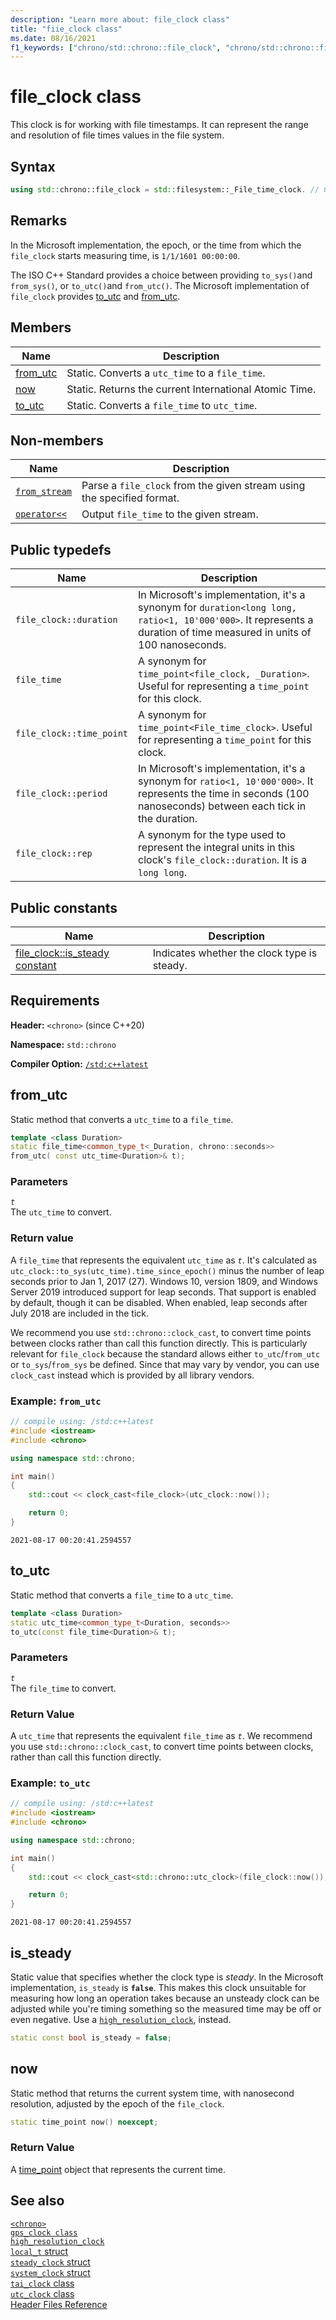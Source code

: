 ```yaml
---
description: "Learn more about: file_clock class"
title: "fiie_clock class"
ms.date: 08/16/2021
f1_keywords: ["chrono/std::chrono::file_clock", "chrono/std::chrono::file_clock::now", "chrono/std::chrono::file_clock::to_utc", "chrono/std::chrono::file_clock::from_utc", "chrono/std::chrono::file_clock::is_steady Constant"]
---
```


# file_clock class

This clock is for working with file timestamps. It can represent the range and resolution of file times values in the file system.

## Syntax

```cpp
using std::chrono::file_clock = std::filesystem::_File_time_clock. // C++20
```

## Remarks

In the Microsoft implementation, the epoch, or the time from which the `file_clock` starts measuring time,  is `1/1/1601 00:00:00`.

The ISO C++ Standard provides a choice between providing `to_sys()`and `from_sys()`, or `to_utc()`and `from_utc()`. The Microsoft implementation of `file_clock` provides [to_utc](#to_utc) and [from_utc](#from_utc).

## Members

|Name|Description|
|----------|-----------------|
|[from_utc](#from_utc)| Static. Converts a `utc_time` to a `file_time`.|
|[now](#now)| Static. Returns the current International Atomic Time. |
|[to_utc](#to_utc)| Static. Converts a `file_time` to `utc_time`.|

## Non-members

| Name | Description |
|--|--|
| [`from_stream`](chrono-functions.md#std-chrono-from-stream) | Parse a `file_clock` from the given stream using the specified format. |
| [`operator<<`](chrono-operators.md#op_left_shift) | Output  `file_time` to the given stream. |

## Public typedefs

|Name|Description|
|----------|-----------------|
|`file_clock::duration`|In Microsoft's implementation, it's a synonym for `duration<long long, ratio<1, 10'000'000>`. It represents a duration of time measured in units of 100 nanoseconds.|
|`file_time`|A synonym for `time_point<file_clock, _Duration>`. Useful for representing a `time_point` for this clock.|
|`file_clock::time_point`| A synonym for `time_point<File_time_clock>`. Useful for representing a `time_point` for this clock.|
|`file_clock::period`|In Microsoft's implementation, it's a synonym for `ratio<1, 10'000'000>`. It represents the time in seconds (100 nanoseconds) between each tick in the duration.|
|`file_clock::rep`|A synonym for the type used to represent the integral units in this clock's `file_clock::duration`. It is a `long long`.|

## Public constants

|Name|Description|
|----------|-----------------|
|[file_clock::is_steady constant](#is_steady_constant)|Indicates whether the clock type is steady. |

## Requirements

**Header:** `<chrono>` (since C++20)

**Namespace:** `std::chrono`

**Compiler Option:** [`/std:c++latest`](../build/reference/std-specify-language-standard-version.md)

## <a name="from_utc"></a> from_utc

Static method that converts a `utc_time` to a `file_time`.

```cpp
template <class Duration>
static file_time<common_type_t<_Duration, chrono::seconds>>
from_utc( const utc_time<Duration>& t);
```

### Parameters

*`t`*\
The `utc_time` to convert.

### Return value

A `file_time` that represents the equivalent `utc_time` as *`t`*. It's calculated as `utc_clock::to_sys(utc_time).time_since_epoch()` minus the number of leap seconds prior to Jan 1, 2017 (27). Windows 10, version 1809, and Windows Server 2019 introduced support for leap seconds. That support is enabled by default, though it can be disabled. When enabled, leap seconds after July 2018 are included in the tick.

We recommend you use `std::chrono::clock_cast`, to convert time points between clocks rather than call this function directly. This is particularly relevant for `file_clock` because the standard allows either `to_utc`/`from_utc` or `to_sys`/`from_sys` be defined. Since that may vary by vendor, you can use `clock_cast` instead which is provided by all library vendors.

### Example: `from_utc`

```cpp
// compile using: /std:c++latest
#include <iostream>
#include <chrono>

using namespace std::chrono;

int main()
{
    std::cout << clock_cast<file_clock>(utc_clock::now());

    return 0;
}
```

```output
2021-08-17 00:20:41.2594557
```

## <a name="to_utc"></a> to_utc

Static method that converts a `file_time` to a `utc_time`.

```cpp
template <class Duration>
static utc_time<common_type_t<Duration, seconds>>
to_utc(const file_time<Duration>& t);
```

### Parameters

*`t`*\
The `file_time` to convert.

### Return Value

A `utc_time` that represents the equivalent `file_time` as *`t`*. We recommend you use `std::chrono::clock_cast`, to convert time points between clocks, rather than call this function directly.

### Example: `to_utc`

```cpp
// compile using: /std:c++latest
#include <iostream>
#include <chrono>

using namespace std::chrono;

int main()
{
    std::cout << clock_cast<std::chrono::utc_clock>(file_clock::now());

    return 0;
}
```

```output
2021-08-17 00:20:41.2594557
```

## <a name="is_steady_constant"></a> is_steady

Static value that specifies whether the clock type is *steady*. In the Microsoft implementation, `is_steady` is **`false`**. This makes this clock unsuitable for measuring how long an operation takes because an unsteady clock can be adjusted while you're timing something so the measured time may be off or even negative. Use a [`high_resolution_clock`](high-resolution-clock-struct.md), instead.

```cpp
static const bool is_steady = false;
```

## <a name="now"></a> now

Static method that returns the current system time, with nanosecond resolution, adjusted by the epoch of the `file_clock`.

```cpp
static time_point now() noexcept;
```

### Return Value

A [time_point](time-point-class.md) object that represents the current time.

## See also

[`<chrono>`](chrono.md)\
[`gps_clock class`](gps-clock-class.md)\
[`high_resolution_clock`](high-resolution-clock-struct.md)\
[`local_t` struct](local_t.md)\
[`steady_clock` struct](steady-clock-struct.md)\
[`system_clock` struct](system-clock-structure.md)\
[`tai_clock` class](tai-clock-class.md)\
[`utc_clock` class](utc-clock-class.md)\
[Header Files Reference](cpp-standard-library-header-files.md)